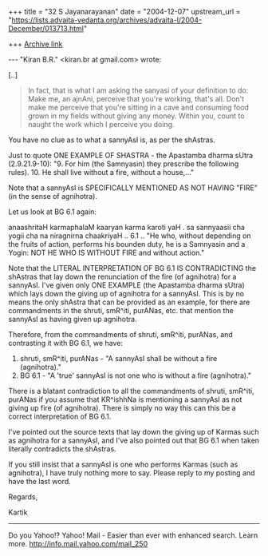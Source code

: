 +++
title = "32 S Jayanarayanan"
date = "2004-12-07"
upstream_url = "https://lists.advaita-vedanta.org/archives/advaita-l/2004-December/013713.html"

+++
[Archive link](https://lists.advaita-vedanta.org/archives/advaita-l/2004-December/013713.html)

--- "Kiran B.R." <kiran.br at gmail.com> wrote:

[..]

> In fact, that is what I am asking the sanyasi of your definition to
> do: Make me, an ajnAni, perceive that you're working, that's all.
> Don't make me perceive that you're sitting in a cave and consuming
> food grown in my fields without giving any money. Within you, count
> to
> naught the work which I perceive you doing.
> 

You have no clue as to what a sannyAsI is, as per the shAstras. 

Just to quote ONE EXAMPLE OF SHASTRA - the Apastamba dharma sUtra
(2.9.21.9-10):
"9. For him (the Samnyasin) they prescribe the following rules).
10. He shall live without a fire, without a house,..."

Note that a sannyAsI is SPECIFICALLY MENTIONED AS NOT HAVING "FIRE" (in
the sense of agnihotra).

Let us look at BG 6.1 again:

anaashritaH karmaphalaM kaaryan karma karoti yaH .
sa sannyaasii cha yogii cha na niragnirna chaakriyaH .. 6.1 ..
"He who, without depending on the fruits of action, performs his
bounden duty, he is a Samnyasin and a Yogin: NOT HE WHO IS WITHOUT
FIRE and without action."

Note that the LITERAL INTERPRETATION OF BG 6.1 IS CONTRADICTING the
shAstras that lay down the renunciation of the fire (of agnihotra) for
a sannyAsI. I've given only ONE EXAMPLE (the Apastamba dharma sUtra)
which lays down the giving up of agnihotra for a sannyAsI. This is by
no means the only shAstra that can be provided as an example, for there
are commandments in the shruti, smR^iti, purANas, etc. that mention the
sannyAsI as having given up agnihotra.

Therefore, from the commandments of shruti, smR^iti, purANas, and
contrasting it with BG 6.1, we have:

1) shruti, smR^iti, purANas - "A sannyAsI shall be without a fire
(agnihotra)."
2) BG 6.1 - "A 'true' sannyAsI is not one who is without a fire
(agnihotra)."

There is a blatant contradiction to all the commandments of shruti,
smR^iti, purANas if you assume that KR^ishhNa is mentioning a sannyAsI
as not giving up fire (of agnihotra). There is simply no way this can
this be a correct interpretation of BG 6.1.

I've pointed out the source texts that lay down the giving up of Karmas
such as agnihotra for a sannyAsI, and I've also pointed out that BG 6.1
when taken literally contradicts the shAstras.

If you still insist that a sannyAsI is one who performs Karmas (such as
agnihotra), I have truly nothing more to say. Please reply to my
posting and have the last word.

Regards,

Kartik



__________________________________ 
Do you Yahoo!? 
Yahoo! Mail - Easier than ever with enhanced search. Learn more.
http://info.mail.yahoo.com/mail_250

